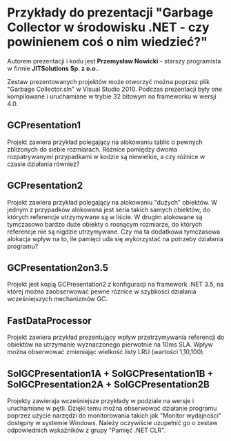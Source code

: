 Przykłady do prezentacji "Garbage Collector w środowisku .NET - czy powinienem coś o nim wiedzieć?"
===========

Autorem prezentacji i kodu jest <b>Przemysław Nowicki</b> - starszy programista w firmie <b>JITSolutions Sp. z o.o.</b>.

Zestaw prezentowanych projektów może otworzyć można poprzez plik "Garbage Collector.sln" w Visual Studio 2010.
Podczas prezentacji były one kompilowane i uruchamiane w trybie 32 bitowym na frameworku w wersji 4.0.

GCPresentation1
-----------
Projekt zawiera przykład polegający na alokowaniu tablic o pewnych zbliżonych do siebie rozmiarach. Różnice pomiędzy dwoma rozpatrywanymi przypadkami w kodzie są niewielkie, a czy różnice w czasie działania również?

GCPresentation2
-----------
Projekt zawiera przykład polegający na alokowaniu "dużych" obiektów. W jednym z przypadków alokowana jest seria takich samych obiektów, do których referencje utrzymywane są w liście. W drugim alokowane są tymczasowo bardzo duże obiekty o rosnącym rozmiarze, do których referencje nie są nigdzie utrzymywane. Czy ma ta dodatkowa tymczasowa alokacja wpływ na to, ile pamięci uda się wykorzystać na potrzeby działania programu? 

GCPresentation2on3.5
-----------
Projekt jest kopią GCPresentation2 z konfiguracji na framework .NET 3.5, na której można zaobserwować pewne różnice w szybkości działania wcześniejszych mechanizmów GC.

FastDataProcessor
-----------
Projekt zawiera przykład prezentujący wpływ przetrzymywania referencji do obiektów na utrzymanie wyznaczonego pierwotnie na 10ms SLA. Wpływ można obserwować zmieniając wielkość listy LRU (wartości 1,10,100).

SolGCPresentation1A + SolGCPresentation1B + SolGCPresentation2A + SolGCPresentation2B
-----------
Projekty zawieraja wcześniejsze przykłady w podziale na wersje i uruchamiane w pętli. Dzięki temu można obserwować działanie programu poprzez użycie narzędzi do monitorowania takich jak "Monitor wydajności" dostępny w systemie Windows. Należy oczywiście uzupełnić go o zestaw odpowiednich wskaźników z grupy "Pamięć .NET CLR".
